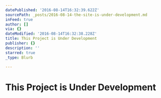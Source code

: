 ```yaml
---
datePublished: '2016-08-14T16:32:39.622Z'
sourcePath: _posts/2016-08-14-the-site-is-under-development.md
inFeed: true
author: []
via: {}
dateModified: '2016-08-14T16:32:38.228Z'
title: This Project is Under Development
publisher: {}
description: ''
starred: true
_type: Blurb

---
```

# This Project is Under Development